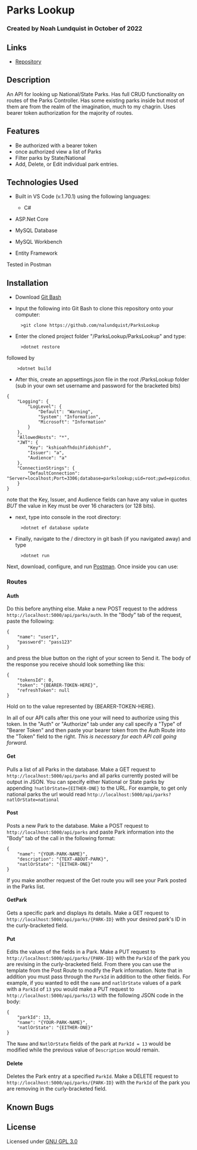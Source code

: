 # Parks Lookup

### Created by Noah Lundquist in October of 2022

## Links

* [Repository](https://github.com/nalundquist/ParksLookup)

## Description

An API for looking up National/State Parks.  Has full CRUD functionality on routes of the Parks Controller.  Has some existing parks inside but most of them are from the realm of the imagination, much to my chagrin.  Uses bearer token authorization for the majority of routes.

## Features

* Be authorized with a bearer token
* once authorized view a list of Parks
* Filter parks by State/National
* Add, Delete, or Edit individual park entries.


## Technologies Used

* Built in VS Code (v.1.70.1) using the following languages:
	* C#

* ASP.Net Core
* MySQL Database
* MySQL Workbench
* Entity Framework

Tested in Postman

## Installation

* Download [Git Bash](https://git-scm.com/downloads)
* Input the following into Git Bash to clone this repository onto your computer:

		>git clone https://github.com/nalundquist/ParksLookup


* Enter the cloned project folder "/ParksLookup/ParksLookup" and type:

		>dotnet restore

followed by

		>dotnet build

* After this, create an appsettings.json file in the root /ParksLookup folder (sub in your own set username and password for the bracketed bits)

```		
{
	"Logging": {
		"LogLevel": {
			"Default": "Warning",
			"System": "Information",
			"Microsoft": "Information"
		}
	},
	"AllowedHosts": "*",
	"JWT": {
		"Key": "kshioahfhdoihfidohishf",
		"Issuer": "a",
		"Audience": "a"
	},
	"ConnectionStrings": {
		"DefaultConnection": "Server=localhost;Port=3306;database=parkslookup;uid=root;pwd=epicodus;"
	}
}
```
note that the Key, Issuer, and Audience fields can have any value in quotes *BUT* the value in Key must be over 16 characters (or 128 bits).

* next, type into console in the root directory:

		>dotnet ef database update

* Finally, navigate to the / directory in git bash (if you navigated away) and type  

		>dotnet run

Next, download, configure, and run [Postman](https://www.postman.com/downloads/).  Once inside you can use:

### Routes

#### Auth

Do this before anything else.  Make a new POST request to the address `http://localhost:5000/api/parks/auth`.  In the "Body" tab of the request, paste the following:

```
{
    "name": "user1",
    "password": "pass123"
}
```
and press the blue button on the right of your screen to Send it.  The body of the response you receive should look something like this:

```
{
    "tokensId": 0,
    "token": "{BEARER-TOKEN-HERE}",
    "refreshToken": null
}
```
Hold on to the value represented by {BEARER-TOKEN-HERE}.  

In all of our API calls after this one your will need to authorize using this token.  In the "Auth" or "Authorize" tab under any call specify a "Type" of "Bearer Token" and then paste your bearer token from the Auth Route into the "Token" field to the right.  *This is necessary for each API call going forward.*

#### Get

Pulls a list of all Parks in the database.  Make a GET request to `http://localhost:5000/api/parks` and all parks currently posted will be output in JSON. You can specify either National or State parks by appending `?natlOrState={EITHER-ONE}` to the URL.  For example, to get only national parks the url would read `http://localhost:5000/api/parks?natlOrState=national` 

#### Post

Posts a new Park to the database.  Make a POST request to `http://localhost:5000/api/parks` and paste Park information into the "Body" tab of the call in the following format:

```
{
	"name": "{YOUR-PARK-NAME}",
	"description": "{TEXT-ABOUT-PARK}",
	"natlOrState": "{EITHER-ONE}"
}
```

If you make another request of the Get route you will see your Park posted in the Parks list.

#### GetPark

Gets a specific park and displays its details.  Make a GET request to `http://localhost:5000/api/parks/{PARK-ID}` with your desired park's ID in the curly-bracketed field.  

#### Put

Edits the values of the fields in a Park.  Make a PUT request to `http://localhost:5000/api/parks/{PARK-ID}` with the `ParkId` of the park you are revising in the curly-bracketed field.  From there you can use the template from the Post Route to modify the Park information.  Note that in addition you must pass through the `ParkId` in addition to the other fields.  For example, if you wanted to edit the `name` and `natlOrState` values of a park with a `ParkId` of `13` you would make a PUT request to `http://localhost:5000/api/parks/13` with the following JSON code in the body:


```
{
	"parkId": 13,
	"name": "{YOUR-PARK-NAME}",
	"natlOrState": "{EITHER-ONE}"
}
```

The `Name` and `NatlOrState` fields of the park at `ParkId = 13` would be modified while the previous value of `Description` would remain.

#### Delete

Deletes the Park entry at a specified `ParkId`.   Make a DELETE request to `http://localhost:5000/api/parks/{PARK-ID}` with the `ParkId` of the park you are removing in the curly-bracketed field.


## Known Bugs

## License

Licensed under [GNU GPL 3.0](https://www.gnu.org/licenses/gpl-3.0.en.html)